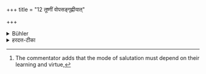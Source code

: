 +++
title = "12 तूष्णीं वोपसङ्गृह्णीयात्"

+++

<details><summary>Bühler</summary>

12. Or he may silently embrace their feet. [^10] 


[^10]:  The commentator adds that the mode of salutation must depend on their learning and virtue,
</details>

<details><summary>हरदत्त-टीका</summary>

## सूत्रम्
तूष्णीं वोपसंगृह्णीयात् ॥ ११ ॥  
### टिप्पनी
अथवा प्रत्युत्थाय स्वयमपि तास्तूष्णीमुपसंगृह्णीयात् । विद्याचारित्राद्यपेक्षो विकल्पः ॥ ११॥
</details>
